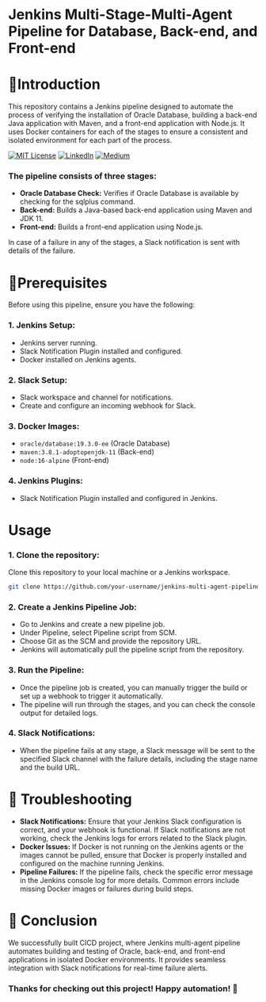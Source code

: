 
# Jenkins Multi-Stage-Multi-Agent Pipeline for Database, Back-end, and Front-end

# 🍁Introduction
This repository contains a Jenkins pipeline designed to automate the process of verifying the installation of Oracle Database, building a back-end Java application with Maven, and a front-end application with Node.js. It uses Docker containers for each of the stages to ensure a consistent and isolated environment for each part of the process.

[![MIT License](https://img.shields.io/badge/License-MIT-green.svg)](https://choosealicense.com/licenses/mit/)
        [![LinkedIn](https://img.shields.io/badge/LinkedIn-Profile-blue)](https://www.linkedin.com/in/nikhil--chaudhari/)
        [![Medium](https://img.shields.io/badge/Medium-Writeups-black)](https://medium.com/@nikhil-c)
 

### The pipeline consists of three stages:

* **Oracle Database Check:** Verifies if Oracle Database is available by checking for the sqlplus command.
* **Back-end:** Builds a Java-based back-end application using Maven and JDK 11.
* **Front-end:** Builds a front-end application using Node.js.

In case of a failure in any of the stages, a Slack notification is sent with details of the failure.

# 🍁Prerequisites
Before using this pipeline, ensure you have the following:

### 1. Jenkins Setup:

* Jenkins server running.
* Slack Notification Plugin installed and configured.
* Docker installed on Jenkins agents.

### 2. Slack Setup:

* Slack workspace and channel for notifications.
* Create and configure an incoming webhook for Slack.

### 3. Docker Images:

* `oracle/database:19.3.0-ee` (Oracle Database)
* `maven:3.8.1-adoptopenjdk-11` (Back-end)
* `node:16-alpine` (Front-end)

### 4. Jenkins Plugins:
* Slack Notification Plugin installed and configured in Jenkins.




# Usage
### 1. Clone the repository:

Clone this repository to your local machine or a Jenkins workspace.
```bash
git clone https://github.com/your-username/jenkins-multi-agent-pipeline.git
```
### 2. Create a Jenkins Pipeline Job:

* Go to Jenkins and create a new pipeline job.
* Under Pipeline, select Pipeline script from SCM.
* Choose Git as the SCM and provide the repository URL.
* Jenkins will automatically pull the pipeline script from the repository.


### 3. Run the Pipeline:

* Once the pipeline job is created, you can manually trigger the build or set up a webhook to trigger it automatically.
* The pipeline will run through the stages, and you can check the console output for detailed logs.


### 4. Slack Notifications:

* When the pipeline fails at any stage, a Slack message will be sent to the specified Slack channel with the failure details, including the stage name and the build URL.

# 🍁 Troubleshooting
* **Slack Notifications:** Ensure that your Jenkins Slack configuration is correct, and your webhook is functional. If Slack notifications are not working, check the Jenkins logs for errors related to the Slack plugin.
* **Docker Issues:** If Docker is not running on the Jenkins agents or the images cannot be pulled, ensure that Docker is properly installed and configured on the machine running Jenkins.
* **Pipeline Failures:** If the pipeline fails, check the specific error message in the Jenkins console log for more details. Common errors include missing Docker images or failures during build steps.

# 🍁 Conclusion
We successfully built CICD project, where Jenkins multi-agent pipeline automates building and testing of Oracle, back-end, and front-end applications in isolated Docker environments. It provides seamless integration with Slack notifications for real-time failure alerts.


### Thanks for checking out this project! Happy automation! 🚀

